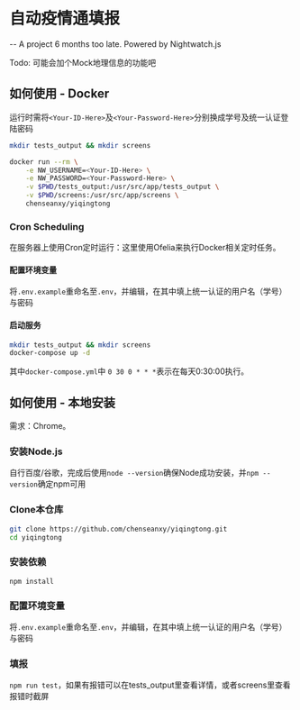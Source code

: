 # 自动疫情通填报

 -- A project 6 months too late. Powered by Nightwatch.js

Todo: 可能会加个Mock地理信息的功能吧

## 如何使用 - Docker

运行时需将`<Your-ID-Here>`及`<Your-Password-Here>`分别换成学号及统一认证登陆密码

```bash
mkdir tests_output && mkdir screens

docker run --rm \
    -e NW_USERNAME=<Your-ID-Here> \
    -e NW_PASSWORD=<Your-Password-Here> \
    -v $PWD/tests_output:/usr/src/app/tests_output \
    -v $PWD/screens:/usr/src/app/screens \
    chenseanxy/yiqingtong
```

### Cron Scheduling

在服务器上使用Cron定时运行：这里使用Ofelia来执行Docker相关定时任务。

#### 配置环境变量

将`.env.example`重命名至`.env`，并编辑，在其中填上统一认证的用户名（学号）与密码

#### 启动服务

```bash
mkdir tests_output && mkdir screens
docker-compose up -d
```

其中`docker-compose.yml`中 `0 30 0 * * *`表示在每天0:30:00执行。

## 如何使用 - 本地安装

需求：Chrome。

### 安装Node.js

自行百度/谷歌，完成后使用`node --version`确保Node成功安装，并`npm --version`确定npm可用

### Clone本仓库

```bash
git clone https://github.com/chenseanxy/yiqingtong.git
cd yiqingtong
```

### 安装依赖

`npm install`

### 配置环境变量

将`.env.example`重命名至`.env`，并编辑，在其中填上统一认证的用户名（学号）与密码

### 填报

`npm run test`，如果有报错可以在tests_output里查看详情，或者screens里查看报错时截屏
